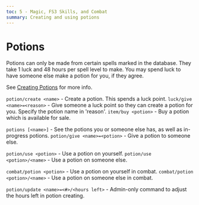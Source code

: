 ```yaml
---
toc: 5 - Magic, FS3 Skills, and Combat
summary: Creating and using potions
---
```

# Potions
Potions can only be made from certain spells marked in the database. They take 1 luck and 48 hours per spell level to make. You may spend luck to have someone else make a potion for you, if they agree.

 See [Creating Potions](http://spiritlakemu.com/wiki/magical_items) for more info.

`potion/create <name>` - Create a potion. This spends a luck point.
`luck/give <name>=<reason>` - Give someone a luck point so they can create a potion for you. Specify the potion name in 'reason'.
`item/buy <potion>` - Buy a potion which is available for sale.

`potions [<name>]` - See the potions you or someone else has, as well as in-progress potions.
`potion/give <name>=<potion>` - Give a potion to someone else.

`potion/use <potion>` - Use a potion on yourself.
`potion/use <potion>/<name>` - Use a potion on someone else.

`combat/potion <potion>` - Use a potion on yourself in combat.
`combat/potion <potion>/<name>` - Use a potion on someone else in combat.

`potion/update <name>=<#>/<hours left>` - Admin-only command to adjust the hours left in potion creating.
